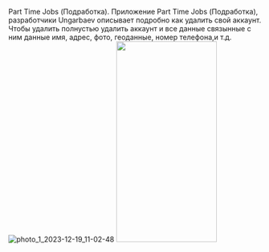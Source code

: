Part Time Jobs (Подработка).
Приложение Part Time Jobs (Подработка), разработчики Ungarbaev описывает подробно как удалить свой аккаунт.
Чтобы удалить полнустью удалить аккаунт и все данные связынные с ним данные имя, адрес, фото, геоданные, номер телефона,и т.д.
![photo_1_2023-12-19_11-02-48](https://github.com/jalgas93/partTimeJobsDeletingAnAccount/assets/44088434/2042ce9f-20c3-443a-bd5d-30e26e89eee1)
<img src="[https://camo.githubusercontent.com/..." data-canonical-src="https://gyazo.com/eb5c5741b6a9a16c692170a41a49c858.png](https://github.com/jalgas93/partTimeJobsDeletingAnAccount/assets/44088434/2042ce9f-20c3-443a-bd5d-30e26e89eee1)https://github.com/jalgas93/partTimeJobsDeletingAnAccount/assets/44088434/2042ce9f-20c3-443a-bd5d-30e26e89eee1" width="200" height="400" />

